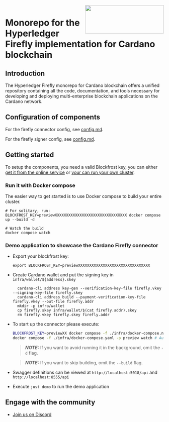 <img src="https://upload.wikimedia.org/wikipedia/commons/f/f8/Cardano.svg" width="250" align="right" height="90">
<!-- TODO: platform specific logo would be nice -->

# Monorepo for the Hyperledger Firefly implementation for Cardano blockchain

## Introduction

The Hyperledger Firefly monorepo for Cardano blockchain offers a unified repository containing all the code, documentation, and tools necessary for developing and deploying multi-enterprise blockchain applications on the Cardano network.

## Configuration of components

For the firefly connector config, see [config.md](firefly-cardanoconnect/config.md).

For the firefly signer config, see [config.md](firefly-cardanosigner/config.md).

## Getting started

To setup the components, you need a valid Blockfrost key, you can either [get it from the online service](https://blockfrost.io/) or [your can run your own cluster](https://github.com/blockfrost/blockfrost-backend-ryo).

### Run it with Docker compose

The easier way to get started is to use Docker compose to build your entire cluster.
```
# For solitary, run:
BLOCKFROST_KEY=previewXXXXXXXXXXXXXXXXXXXXXXXXXXXXXXXX docker compose up --build -d

# Watch the build
docker compose watch
```

### Demo application to showcase the Cardano Firefly connector

- Export your blockfrost key:
  ```
  export BLOCKFROST_KEY=previewXXXXXXXXXXXXXXXXXXXXXXXXXXXXXXXX
  ```
- Create Cardano wallet and put the signing key in `infra/wallet/${address}.skey`
  ```
    cardano-cli address key-gen --verification-key-file firefly.vkey --signing-key-file firefly.skey
    cardano-cli address build --payment-verification-key-file firefly.vkey --out-file firefly.addr
    mkdir -p infra/wallet
    cp firefly.skey infra/wallet/$(cat firefly.addr).skey
    rm firefly.vkey firefly.skey firefly.addr
  ```
- To start up the connector please execute:
  ```bash
  BLOCKFROST_KEY=previewXX docker compose -f ./infra/docker-compose.node.yaml -f ./infra/docker-compose.yaml -p preview up --build -d
  docker compose -f ./infra/docker-compose.yaml -p preview watch # Auto rebuild on changes
  ```
  > **_NOTE:_** If you want to avoid running it in the background, omit the `-d` flag.

  > **_NOTE:_** If you want to skip building, omit the `--build` flag.

- Swagger definitions can be viewed at `http://localhost:5018/api` and `http://localhost:8555/api`
- Execute `just demo` to run the demo application

## Engage with the community

- [Join us on Discord](https://discord.gg/hyperledger)
